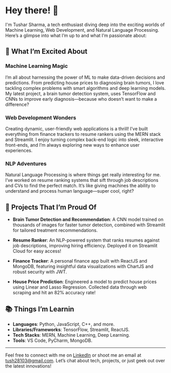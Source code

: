 # Hey there! 👋

I'm Tushar Sharma, a tech enthusiast diving deep into the exciting worlds of Machine Learning, Web Development, and Natural Language Processing. Here’s a glimpse into what I’m up to and what I’m passionate about:

## 🌟 What I’m Excited About

### **Machine Learning Magic**
I’m all about harnessing the power of ML to make data-driven decisions and predictions. From predicting house prices to diagnosing brain tumors, I love tackling complex problems with smart algorithms and deep learning models. My latest project, a brain tumor detection system, uses TensorFlow and CNNs to improve early diagnosis—because who doesn’t want to make a difference?

### **Web Development Wonders**
Creating dynamic, user-friendly web applications is a thrill! I’ve built everything from finance trackers to resume rankers using the MERN stack and Streamlit. I enjoy turning complex back-end logic into sleek, interactive front-ends, and I’m always exploring new ways to enhance user experiences.

### **NLP Adventures**
Natural Language Processing is where things get really interesting for me. I’ve worked on resume ranking systems that sift through job descriptions and CVs to find the perfect match. It’s like giving machines the ability to understand and process human language—super cool, right?

## 🚀 Projects That I’m Proud Of

- **Brain Tumor Detection and Recommendation**: A CNN model trained on thousands of images for faster tumor detection, combined with Streamlit for tailored treatment recommendations.
  
- **Resume Ranker**: An NLP-powered system that ranks resumes against job descriptions, improving hiring efficiency. Deployed it on Streamlit Cloud for easy access!

- **Finance Tracker**: A personal finance app built with ReactJS and MongoDB, featuring insightful data visualizations with ChartJS and robust security with JWT.

- **House Price Prediction**: Engineered a model to predict house prices using Linear and Lasso Regression. Collected data through web scraping and hit an 82% accuracy rate!

## 📚 Things I’m Learnin

- **Languages**: Python, JavaScript, C++, and more.
- **Libraries/Frameworks**: TensorFlow, Streamlit, ReactJS.
- **Tech Stacks**: MERN, Machine Learning, Deep Learning.
- **Tools**: VS Code, PyCharm, MongoDB.
---

Feel free to connect with me on [LinkedIn](https://www.linkedin.com/in/tushar-sharma) or shoot me an email at [tush28103@gmail.com](mailto:tush28103@gmail.com). Let’s chat about tech, projects, or just geek out over the latest innovations!

